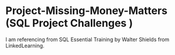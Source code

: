 # Project-Missing-Money-Matters (SQL Project Challenges )
I am referencing from SQL Essential Training by Walter Shields from LinkedLearning.
